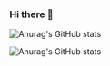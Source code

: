 ### Hi there 👋

![Anurag's GitHub stats](https://github-readme-stats.vercel.app/api?username=Smtrbci&count_private=true)

![Anurag's GitHub stats](https://github-readme-stats.vercel.app/api?username=Smtrbci&show_icons=true)
